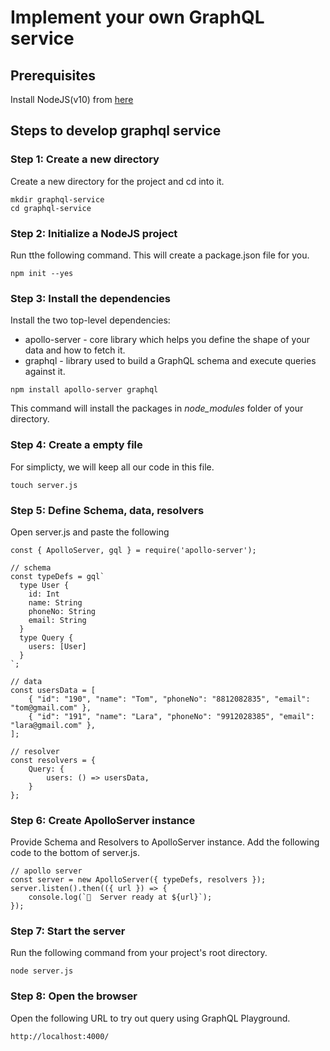 # Implement your own GraphQL service

## Prerequisites
Install NodeJS(v10) from [here](https://nodejs.org/en/download/)

## Steps to develop graphql service
### Step 1: Create a new directory
Create a new directory for the project and cd into it.
```
mkdir graphql-service
cd graphql-service
```
### Step 2: Initialize a NodeJS project
Run tthe following command. This will create a package.json file for you.
```
npm init --yes
```
### Step 3: Install the dependencies 
Install the two top-level dependencies:
* apollo-server - core library  which helps you define the shape of your data and how to fetch it.
* graphql - library used to build a GraphQL schema and execute queries against it.
```
npm install apollo-server graphql
```
This command will install the packages in *node_modules* folder of your directory.
### Step 4: Create a empty file
For simplicty, we will keep all our code in this file.
```
touch server.js
```
### Step 5: Define Schema, data, resolvers
Open server.js and paste the following
```
const { ApolloServer, gql } = require('apollo-server');

// schema
const typeDefs = gql`
  type User {
    id: Int
    name: String
    phoneNo: String
    email: String
  }
  type Query {
    users: [User]
  }
`;

// data
const usersData = [
    { "id": "190", "name": "Tom", "phoneNo": "8812082835", "email": "tom@gmail.com" },
    { "id": "191", "name": "Lara", "phoneNo": "9912028385", "email": "lara@gmail.com" },
];

// resolver
const resolvers = {
    Query: {
        users: () => usersData,
    }
};
```
### Step 6: Create ApolloServer instance
Provide Schema and Resolvers to ApolloServer instance. 
Add the following code to the bottom of server.js.
```
// apollo server
const server = new ApolloServer({ typeDefs, resolvers });
server.listen().then(({ url }) => {
    console.log(`🚀  Server ready at ${url}`);
});
```
### Step 7: Start the server
Run the following command from your project's root directory.
```
node server.js
```
### Step 8: Open the browser
Open the following URL to try out query using GraphQL Playground.
```
http://localhost:4000/
```


